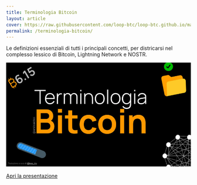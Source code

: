 ```yaml
---
title: Terminologia Bitcoin
layout: article
cover: https://raw.githubusercontent.com/loop-btc/loop-btc.github.io/master/assets/images/cover-anil-terminologia-bitcoin.jpg
permalink: /terminologia-bitcoin/
---
```


Le definizioni essenziali di tutti i principali concetti, per districarsi nel complesso lessico di Bitcoin, Lightning Network e NOSTR.

<!--more-->

![TeXt Theme](https://raw.githubusercontent.com/loop-btc/loop-btc.github.io/master/assets/images/cover-anil-terminologia-bitcoin.jpg)


<a class="button button--warning button--rounded button--lg" href="/assets/risorse/Terminologia Bitcoin_by Anil - ITA by loop_btc.pdf"><i class="fas fa-download"></i> Apri la presentazione</a>